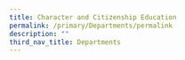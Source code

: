 ```yaml
---
title: Character and Citizenship Education
permalink: /primary/Departments/permalink
description: ""
third_nav_title: Departments
---
```

